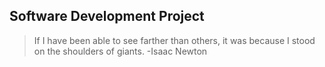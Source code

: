 ## Software Development Project
>If I have been able to see farther than others, it was because I stood on the shoulders of giants. 
>-Isaac Newton